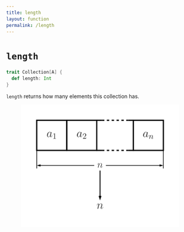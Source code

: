 ```yaml
---
title: length
layout: function
permalink: /length
---
```


# `length`

~~~ scala
trait Collection[A] {
  def length: Int
}
~~~

`length` returns how many elements this collection has.

<figure class="diagram">
  <img src="images/length.svg" alt="length function">
  <!-- <figcaption class="diagram-desc"></figcaption> -->
</figure>
